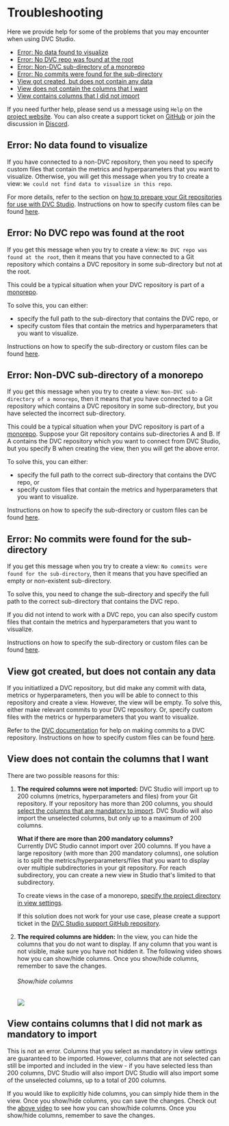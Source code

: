# Troubleshooting

Here we provide help for some of the problems that you may encounter when using
DVC Studio.

- [Error: No data found to visualize](#error-no-data-found-to-visualize)
- [Error: No DVC repo was found at the root](#error-no-dvc-repo-was-found-at-the-root)
- [Error: Non-DVC sub-directory of a monorepo](#error-non-dvc-sub-directory-of-a-monorepo)
- [Error: No commits were found for the sub-directory](#error-no-commits-were-found-for-the-sub-directory)
- [View got created, but does not contain any data](#view-got-created-but-does-not-contain-any-data)
- [View does not contain the columns that I want](#view-does-not-contain-the-columns-that-i-want)
- [View contains columns that I did not import](#view-contains-columns-that-i-did-not-import)

If you need further help, please send us a message using `Help` on the
[project website](https://studio.iterative.ai). You can also create a support
ticket on [GitHub](https://github.com/iterative/studio-support) or join the
discussion in [Discord](https://discord.com/invite/dvwXA2N).

## Error: No data found to visualize

If you have connected to a non-DVC repository, then you need to specify custom
files that contain the metrics and hyperparameters that you want to visualize.
Otherwise, you will get this message when you try to create a view:
`We could not find data to visualize in this repo`.

For more details, refer to the section on
[how to prepare your Git repositories for use with DVC Studio](/doc/studio/user-guide/prepare-repositories).
Instructions on how to specify custom files can be found
[here](/doc/studio/user-guide/views/view-settings#configuring-view-settings).

## Error: No DVC repo was found at the root

If you get this message when you try to create a view:
`No DVC repo was found at the root`, then it means that you have connected to a
Git repository which contains a DVC repository in some sub-directory but not at
the root.

This could be a typical situation when your DVC repository is part of a
[monorepo](https://en.wikipedia.org/wiki/Monorepo).

To solve this, you can either:

- specify the full path to the sub-directory that contains the DVC repo, or
- specify custom files that contain the metrics and hyperparameters that you
  want to visualize.

Instructions on how to specify the sub-directory or custom files can be found
[here](/doc/studio/user-guide/views/view-settings#configuring-view-settings).

## Error: Non-DVC sub-directory of a monorepo

If you get this message when you try to create a view:
`Non-DVC sub-directory of a monorepo`, then it means that you have connected to
a Git repository which contains a DVC repository in some sub-directory, but you
have selected the incorrect sub-directory.

This could be a typical situation when your DVC repository is part of a
[monorepo](https://en.wikipedia.org/wiki/Monorepo). Suppose your Git repository
contains sub-directories A and B. If A contains the DVC repository which you
want to connect from DVC Studio, but you specify B when creating the view, then
you will get the above error.

To solve this, you can either:

- specify the full path to the correct sub-directory that contains the DVC repo,
  or
- specify custom files that contain the metrics and hyperparameters that you
  want to visualize.

Instructions on how to specify the sub-directory or custom files can be found
[here](/doc/studio/user-guide/views/view-settings#configuring-view-settings).

## Error: No commits were found for the sub-directory

If you get this message when you try to create a view:
`No commits were found for the sub-directory`, then it means that you have
specified an empty or non-existent sub-directory.

To solve this, you need to change the sub-directory and specify the full path to
the correct sub-directory that contains the DVC repo.

If you did not intend to work with a DVC repo, you can also specify custom files
that contain the metrics and hyperparameters that you want to visualize.

Instructions on how to specify the sub-directory or custom files can be found
[here](/doc/studio/user-guide/views/view-settings#configuring-view-settings).

## View got created, but does not contain any data

If you initiatlized a DVC repository, but did make any commit with data, metrics
or hyperparameters, then you will be able to connect to this repository and
create a view. However, the view will be empty. To solve this, either make
relevant commits to your DVC repository. Or, specify custom files with the
metrics or hyperparameters that you want to visualize.

Refer to the [DVC documentation](https://dvc.org/doc) for help on making commits
to a DVC repository. Instructions on how to specify custom files can be found
[here](/doc/studio/user-guide/views/view-settings#configuring-view-settings).

## View does not contain the columns that I want

There are two possible reasons for this:

1. **The required columns were not imported:** DVC Studio will import up to 200
   columns (metrics, hyperparameters and files) from your Git repository. If
   your repository has more than 200 columns, you should
   [select the columns that are mandatory to import](/doc/studio/user-guide/views/view-settings#mandatory-columns).
   DVC Studio will also import the unselected columns, but only up to a maximum
   of 200 columns.

   **What if there are more than 200 mandatory columns?**  
   Currently DVC Studio cannot import over 200 columns. If you have a large
   repository (with more than 200 mandatory columns), one solution is to split
   the metrics/hyperparameters/files that you want to display over multiple
   subdirectories in your git repository. For reach subdirectory, you can create
   a new view in Studio that's limited to that subdirectory.

   To create views in the case of a monorepo,
   [specify the project directory in view settings](/doc/studio/user-guide/views/view-settings#project-directory).

   If this solution does not work for your use case, please create a support
   ticket in the
   [DVC Studio support GitHub repository](https://github.com/iterative/studio-support).

2. **The required columns are hidden:** In the view, you can hide the columns
   that you do not want to display. If any column that you want is not visible,
   make sure you have not hidden it. The following video shows how you can
   show/hide columns. Once you show/hide columns, remember to save the changes.

   ###### Show/hide columns

   ![](https://static.iterative.ai/img/studio/show_hide_columns.gif)

## View contains columns that I did not mark as mandatory to import

This is not an error. Columns that you select as mandatory in view settings are
guaranteed to be imported. However, columns that are not selected can still be
imported and included in the view - if you have selected less than 200 columns,
DVC Studio will also import DVC Studio will also import some of the unselected
columns, up to a total of 200 columns.

If you would like to explicitly hide columns, you can simply hide them in the
view. Once you show/hide columns, you can save the changes. Check out the
[above video](#showhide-columns) to see how you can show/hide columns. Once you
show/hide columns, remember to save the changes.

